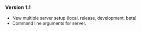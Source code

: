 ### Version 1.1
 - New multiple server setup (local, release, development, beta)
 - Command line arguments for server.
